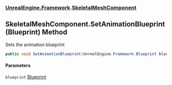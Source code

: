 ### [UnrealEngine.Framework](UnrealEngine_Framework.md 'UnrealEngine.Framework').[SkeletalMeshComponent](SkeletalMeshComponent.md 'UnrealEngine.Framework.SkeletalMeshComponent')
## SkeletalMeshComponent.SetAnimationBlueprint(Blueprint) Method
Sets the animation blueprint  
```csharp
public void SetAnimationBlueprint(UnrealEngine.Framework.Blueprint blueprint);
```
#### Parameters
<a name='UnrealEngine_Framework_SkeletalMeshComponent_SetAnimationBlueprint(UnrealEngine_Framework_Blueprint)_blueprint'></a>
`blueprint` [Blueprint](Blueprint.md 'UnrealEngine.Framework.Blueprint')  
  
